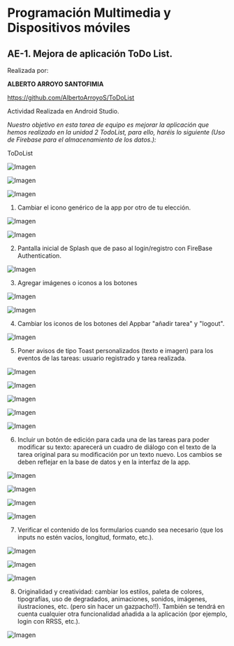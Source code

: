 # Programación Multimedia y Dispositivos móviles

## AE-1. Mejora de aplicación ToDo List.

Realizada por:

**ALBERTO ARROYO SANTOFIMIA**

https://github.com/AlbertoArroyoS/ToDoList


Actividad Realizada en Android Studio.

*Nuestro objetivo en esta tarea de equipo es mejorar la aplicación que
hemos realizado en la unidad 2 TodoList, para ello, haréis lo siguiente
(Uso de Firebase para el almacenamiento de los datos.):*

ToDoList

![Imagen](imgReadme/image1.png)

![Imagen](imgReadme/image21.png)

![Imagen](imgReadme/image22.png)

1.  Cambiar el icono genérico de la app por otro de tu elección.

![Imagen](imgReadme/image2.png)

![Imagen](imgReadme/image3.png)

2.  Pantalla inicial de Splash que de paso al login/registro con
    FireBase Authentication.

![Imagen](imgReadme/image4.png)

3.  Agregar imágenes o iconos a los botones

![Imagen](imgReadme/image5.png)

![Imagen](imgReadme/image6.png)

4.  Cambiar los iconos de los botones del Appbar \"añadir tarea\" y
    \"logout\".

![Imagen](imgReadme/image7.png)

5.  Poner avisos de tipo Toast personalizados (texto e imagen) para los
    eventos de las tareas: usuario registrado y tarea realizada.

![Imagen](imgReadme/image8.png)

![Imagen](imgReadme/image9.png)

![Imagen](imgReadme/image10.png)

![Imagen](imgReadme/image11.png)

![Imagen](imgReadme/image12.png)

6.  Incluir un botón de edición para cada una de las tareas para poder
    modificar su texto: aparecerá un cuadro de diálogo con el texto de
    la tarea original para su modificación por un texto nuevo. Los
    cambios se deben reflejar en la base de datos y en la interfaz de la
    app.

![Imagen](imgReadme/image13.png)

![Imagen](imgReadme/image14.png)

![Imagen](imgReadme/image15.png)

![Imagen](imgReadme/image16.png)

7.  Verificar el contenido de los formularios cuando sea necesario (que
    los inputs no estén vacíos, longitud, formato, etc.).

![Imagen](imgReadme/image17.png)

![Imagen](imgReadme/image18.png)

![Imagen](imgReadme/image19.png)


8.  Originalidad y creatividad: cambiar los estilos, paleta de colores,
    tipografías, uso de degradados, animaciones, sonidos, imágenes,
    ilustraciones, etc. (pero sin hacer un gazpacho!!). También se
    tendrá en cuenta cualquier otra funcionalidad añadida a la
    aplicación (por ejemplo, login con RRSS, etc.).

![Imagen](imgReadme/image20.png)
